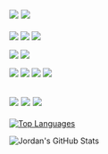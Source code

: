 [![](https://img.shields.io/badge/-LinkedIn-informational?style=flat&logo=linkedin&logoColor=black&color=ffffff)](https://www.linkedin.com/in/darlodev/)
![](https://img.shields.io/badge/-YouTube-informational?style=flat&logo=youtube&logoColor=black&color=ffffff)
---
![](https://img.shields.io/badge/-Mac-informational?style=flat&logo=apple&color=1d252c)
![](https://img.shields.io/badge/-Linux-informational?style=flat&logo=linux&color=1d252c)
![](https://img.shields.io/badge/-Vim-informational?style=flat&logo=vim&color=1d252c)

![](https://img.shields.io/badge/-Python-informational?style=flat&logo=python&color=1d252c)
![](https://img.shields.io/badge/-JavaScript-informational?style=flat&logo=javascript&color=1d252c)

![](https://img.shields.io/badge/-Bootstrap-informational?style=flat&logo=bootstrap&color=1d252c)
![](https://img.shields.io/badge/-Node-informational?style=flat&logo=node.js&color=1d252c)
![](https://img.shields.io/badge/-Flask-informational?style=flat&logo=flask&color=1d252c)
![](https://img.shields.io/badge/-django-informational?style=flat&logo=django&color=1d252c)

![](https://img.shields.io/badge/-Docker-informational?style=flat&logo=docker&color=1d252c)
![](https://img.shields.io/badge/-PostgreSQL-informational?style=flat&logo=postgresql&color=1d252c)
![](https://img.shields.io/badge/-Raspberry_Pi-informational?style=flat&logo=raspberrypi&color=1d252c)
---
[![Top Languages](https://github-readme-stats.vercel.app/api/top-langs/?username=darlodev&theme=city_lights&layout=compact&hide=html,css&langs_count=5)](https://github.com/darlodev/github-readme-stats)

![Jordan's GitHub Stats](https://github-readme-stats.vercel.app/api?username=darlodev&theme=city_lights&show_icons=true)
